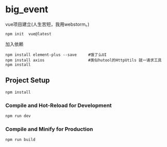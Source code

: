 # big_event

vue项目建立(人生苦短，我用webstorm。)
```
npm init  vue@latest
```

加入依赖
```
npm install element-plus --save     #饿了么UI 
npm install axios                   #类似hutool的HttpUtils 就一请求工具
npm install 
```

## Project Setup

```sh
npm install
```

### Compile and Hot-Reload for Development

```sh
npm run dev
```

### Compile and Minify for Production

```sh
npm run build
```
